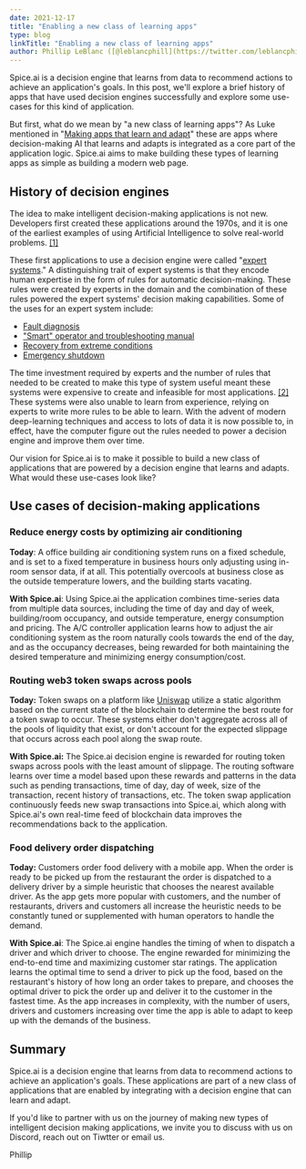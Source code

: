 ```yaml
---
date: 2021-12-17
title: "Enabling a new class of learning apps"
type: blog
linkTitle: "Enabling a new class of learning apps"
author: Phillip LeBlanc ([@leblancphill](https://twitter.com/leblancphill))
---
```


Spice.ai is a decision engine that learns from data to recommend actions to achieve an application's goals. In this post, we'll explore a brief history of apps that have used decision engines successfully and explore some use-cases for this kind of application.

But first, what do we mean by "a new class of learning apps"? As Luke mentioned in "[Making apps that learn and adapt](https://blog.spiceai.org/posts/2021/11/05/making-apps-that-learn-and-adapt/)" these are apps where decision-making AI that learns and adapts is integrated as a core part of the application logic. Spice.ai aims to make building these types of learning apps as simple as building a modern web page.

## History of decision engines

The idea to make intelligent decision-making applications is not new. Developers first created these applications around the 1970s, and it is one of the earliest examples of using Artificial Intelligence to solve real-world problems. [[1]](http://aima.cs.berkeley.edu/)

These first applications to use a decision engine were called "[expert systems](https://en.wikipedia.org/wiki/Expert_system)." A distinguishing trait of expert systems is that they encode human expertise in the form of rules for automatic decision-making. These rules were created by experts in the domain and the combination of these rules powered the expert systems' decision making capabilities. Some of the uses for an expert system include:

- [Fault diagnosis](https://ieeexplore.ieee.org/document/9549566)
- ["Smart" operator and troubleshooting manual](https://www.gregstanleyandassociates.com/whitepapers/IFAC91objectPaper.pdf)
- [Recovery from extreme conditions](https://www.gregstanleyandassociates.com/whitepapers/IFAC91objectPaper.pdf)
- [Emergency shutdown](https://www.gregstanleyandassociates.com/whitepapers/IFAC91objectPaper.pdf)

The time investment required by experts and the number of rules that needed to be created to make this type of system useful meant these systems were expensive to create and infeasible for most applications. [[2]](https://www.worldcat.org/title/introduction-to-knowledge-engineering/oclc/70987401) These systems were also unable to learn from experience, relying on experts to write more rules to be able to learn. With the advent of modern deep-learning techniques and access to lots of data it is now possible to, in effect, have the computer figure out the rules needed to power a decision engine and improve them over time.

Our vision for Spice.ai is to make it possible to build a new class of applications that are powered by a decision engine that learns and adapts. What would these use-cases look like?

## Use cases of decision-making applications

### Reduce energy costs by optimizing air conditioning

**Today**: A office building air conditioning system runs on a fixed schedule, and is set to a fixed temperature in business hours only adjusting using in-room sensor data, if at all. This potentially overcools at business close as the outside temperature lowers, and the building starts vacating.

**With Spice.ai**: Using Spice.ai the application combines time-series data from multiple data sources, including the time of day and day of week, building/room occupancy, and outside temperature, energy consumption and pricing. The A/C controller application learns how to adjust the air conditioning system as the room naturally cools towards the end of the day, and as the occupancy decreases, being rewarded for both maintaining the desired temperature and minimizing energy consumption/cost.

### Routing web3 token swaps across pools

**Today:** Token swaps on a platform like [Uniswap](https://uniswap.org/) utilize a static algorithm based on the current state of the blockchain to determine the best route for a token swap to occur. These systems either don't aggregate across all of the pools of liquidity that exist, or don't account for the expected slippage that occurs across each pool along the swap route.

**With Spice.ai:** The Spice.ai decision engine is rewarded for routing token swaps across pools with the least amount of slippage. The routing software learns over time a model based upon these rewards and patterns in the data such as pending transactions, time of day, day of week, size of the transaction, recent history of transactions, etc. The token swap application continuously feeds new swap transactions into Spice.ai, which along with Spice.ai's own real-time feed of blockchain data improves the recommendations back to the application.

### Food delivery order dispatching

**Today:** Customers order food delivery with a mobile app. When the order is ready to be picked up from the restaurant the order is dispatched to a delivery driver by a simple heuristic that chooses the nearest available driver. As the app gets more popular with customers, and the number of restaurants, drivers and customers all increase the heuristic needs to be constantly tuned or supplemented with human operators to handle the demand.

**With Spice.ai**: The Spice.ai engine handles the timing of when to dispatch a driver and which driver to choose. The engine rewarded for minimizing the end-to-end time and maximizing customer star ratings. The application learns the optimal time to send a driver to pick up the food, based on the restaurant's history of how long an order takes to prepare, and chooses the optimal driver to pick the order up and deliver it to the customer in the fastest time. As the app increases in complexity, with the number of users, drivers and customers increasing over time the app is able to adapt to keep up with the demands of the business.

## Summary

Spice.ai is a decision engine that learns from data to recommend actions to achieve an application's goals. These applications are part of a new class of applications that are enabled by integrating with a decision engine that can learn and adapt.

If you'd like to partner with us on the journey of making new types of intelligent decision making applications, we invite you to discuss with us on Discord, reach out on Tiwtter or email us.

Phillip
